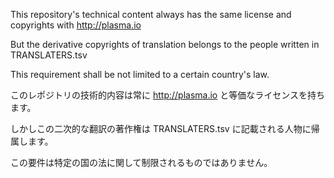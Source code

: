 This repository's technical content always has the same license and copyrights with http://plasma.io

But the derivative copyrights of translation belongs to the people written in TRANSLATERS.tsv

This requirement shall be not limited to a certain country's law.


このレポジトリの技術的内容は常に http://plasma.io と等価なライセンスを持ちます。

しかしこの二次的な翻訳の著作権は TRANSLATERS.tsv に記載される人物に帰属します。

この要件は特定の国の法に関して制限されるものではありません。
